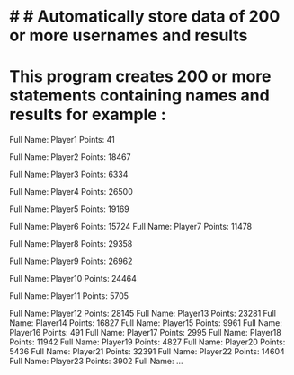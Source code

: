 # # # Automatically store data of 200 or more usernames and results


# This program creates 200 or more statements containing names and results for example :


Full Name: Player1 Points: 41 

Full Name: Player2 Points: 18467 

Full Name: Player3 Points: 6334 

Full Name: Player4 Points: 26500

Full Name: Player5 Points: 19169

Full Name: Player6 Points: 15724
Full Name: Player7 Points: 11478

Full Name: Player8 Points: 29358

Full Name: Player9 Points: 26962

Full Name: Player10 Points: 24464

Full Name: Player11 Points: 5705

Full Name: Player12 Points: 28145
Full Name: Player13 Points: 23281
Full Name: Player14 Points: 16827
Full Name: Player15 Points: 9961
Full Name: Player16 Points: 491
Full Name: Player17 Points: 2995
Full Name: Player18 Points: 11942
Full Name: Player19 Points: 4827
Full Name: Player20 Points: 5436
Full Name: Player21 Points: 32391
Full Name: Player22 Points: 14604
Full Name: Player23 Points: 3902
Full Name: ...
